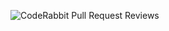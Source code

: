 ![CodeRabbit Pull Request Reviews](https://img.shields.io/coderabbit/prs/github/mark3lim/learn_rust?utm_source=oss&utm_medium=github&utm_campaign=mark3lim%2Flearn_rust&labelColor=171717&color=FF570A&link=https%3A%2F%2Fcoderabbit.ai&label=CodeRabbit+Reviews)
